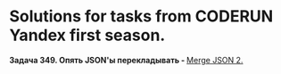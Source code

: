 # Solutions for tasks from CODERUN Yandex first season.
<div></div>
<div><b>Задача 349. Опять JSON'ы перекладывать - </b> <a href="https://coderun.yandex.ru/seasons/first_2023/tracks/backend/problem/merge-jsons-2" target="_blank">Merge JSON 2.</a></div>


